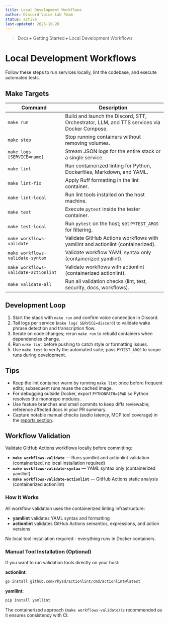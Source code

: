 ```yaml
---
title: Local Development Workflows
author: Discord Voice Lab Team
status: active
last-updated: 2025-10-20
---
```


<!-- markdownlint-disable-next-line MD041 -->
> Docs ▸ Getting Started ▸ Local Development Workflows

# Local Development Workflows

Follow these steps to run services locally, lint the codebase, and execute automated tests.

## Make Targets

| Command | Description |
| --- | --- |
| `make run` | Build and launch the Discord, STT, Orchestrator, LLM, and TTS services via Docker Compose. |
| `make stop` | Stop running containers without removing volumes. |
| `make logs [SERVICE=name]` | Stream JSON logs for the entire stack or a single service. |
| `make lint` | Run containerized linting for Python, Dockerfiles, Markdown, and YAML. |
| `make lint-fix` | Apply Ruff formatting in the lint container. |
| `make lint-local` | Run lint tools installed on the host machine. |
| `make test` | Execute `pytest` inside the tester container. |
| `make test-local` | Run `pytest` on the host; set `PYTEST_ARGS` for filtering. |
| `make workflows-validate` | Validate GitHub Actions workflows with yamllint and actionlint (containerized). |
| `make workflows-validate-syntax` | Validate workflow YAML syntax only (containerized yamllint). |
| `make workflows-validate-actionlint` | Validate workflows with actionlint (containerized actionlint). |
| `make validate-all` | Run all validation checks (lint, test, security, docs, workflows). |

## Development Loop

1. Start the stack with `make run` and confirm voice connection in Discord.
2. Tail logs per service (`make logs SERVICE=discord`) to validate wake phrase detection and transcription flow.
3. Iterate on code changes; rerun `make run` to rebuild containers when dependencies change.
4. Run `make lint` before pushing to catch style or formatting issues.
5. Use `make test` to verify the automated suite; pass `PYTEST_ARGS` to scope runs during development.

## Tips

- Keep the lint container warm by running `make lint` once before frequent edits; subsequent runs reuse the cached image.
- For debugging outside Docker, export `PYTHONPATH=$PWD` so Python resolves the monorepo modules.
- Use feature branches and small commits to keep diffs reviewable; reference affected docs in your PR summary.
- Capture notable manual checks (audio latency, MCP tool coverage) in the [reports section](../reports/README.md).

## Workflow Validation

Validate GitHub Actions workflows locally before committing:

- **`make workflows-validate`** — Runs yamllint and actionlint validation (containerized, no local installation required)
- **`make workflows-validate-syntax`** — YAML syntax only (containerized yamllint)
- **`make workflows-validate-actionlint`** — GitHub Actions static analysis (containerized actionlint)

### How It Works

All workflow validation uses the containerized linting infrastructure:

- **yamllint** validates YAML syntax and formatting
- **actionlint** validates GitHub Actions semantics, expressions, and action versions

No local tool installation required - everything runs in Docker containers.

### Manual Tool Installation (Optional)

If you want to run validation tools directly on your host:

**actionlint**:

```bash
go install github.com/rhysd/actionlint/cmd/actionlint@latest
```

**yamllint**:

```bash
pip install yamllint
```

The containerized approach (`make workflows-validate`) is recommended as it ensures consistency with CI.
